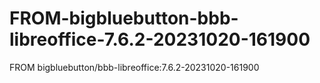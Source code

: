 # FROM-bigbluebutton-bbb-libreoffice-7.6.2-20231020-161900
FROM bigbluebutton/bbb-libreoffice:7.6.2-20231020-161900
